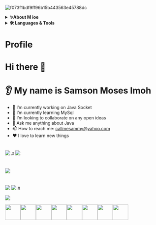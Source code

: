 ![f073f1bdf9ff96b15b443563e45788dc](https://user-images.githubusercontent.com/91014957/183244678-0fcfab69-41dc-49ea-aded-cf712895f36c.gif)


<details>
    <summary><b>✨About M ioe</b></summary><br/>
    Sample text
</details>
<details>
    <summary><b>🛠️ Languages & Tools</b></summary><br/>
    Sample text
</details>

# Profile
# Hi there 👋
# 👂 My name is Samson Moses Imoh 

* 🔭 I’m currently working on Java Socket
* 🌱 I’m currently learning MySql
* 🤝 I’m looking to collaborate on any open ideas 
* 💬 Ask me anything about Java
* 📫 How to reach me: callmesammy@yahoo.com
* ❤️ I love to learn new things 

#
<img src="https://github-readme-stats.vercel.app/api?username=Callmesammy&show_icons=true"/>
#
<img src="https://github-readme-stats.vercel.app/api/top-langs?username=Callmesammy"/>

#
<img src="https://github-readme-stats.vercel.app/api/top-langs?username=Callmesammy&layout=compact"/>

#
<img src="https://github-readme-streak-stats.herokuapp.com/?user=Callmesammy"/>

<img src="https://github-readme-stats.vercel.app/api?username=Callmesammy&show_icons=true&theme=dark"/>
#


[![](https://img.shields.io/badge/linkedin-%230077B5.svg?style=for-the-badge&logo=linkedin)](https://www.linkedin.com/in/)

<img height=50 src="https://cdn.jsdelivr.net/gh/devicons/devicon/icons/python/python-original.svg"/><img height=50 src="https://cdn.jsdelivr.net/gh/devicons/devicon/icons/java/java-original.svg"/><img height=50 src="https://cdn.jsdelivr.net/gh/devicons/devicon/icons/html5/html5-original.svg" /><img height=50 src="https://cdn.jsdelivr.net/gh/devicons/devicon/icons/css3/css3-original.svg" /><img height=50 src="https://cdn.jsdelivr.net/gh/devicons/devicon/icons/react/react-original.svg" /><img height=50 src="https://cdn.jsdelivr.net/gh/devicons/devicon/icons/git/git-plain.svg"/><img height=50 src="https://cdn.jsdelivr.net/gh/devicons/devicon/icons/github/github-original.svg"/><img height=50 src="https://cdn.jsdelivr.net/gh/devicons/devicon/icons/canva/canva-original.svg"/>
